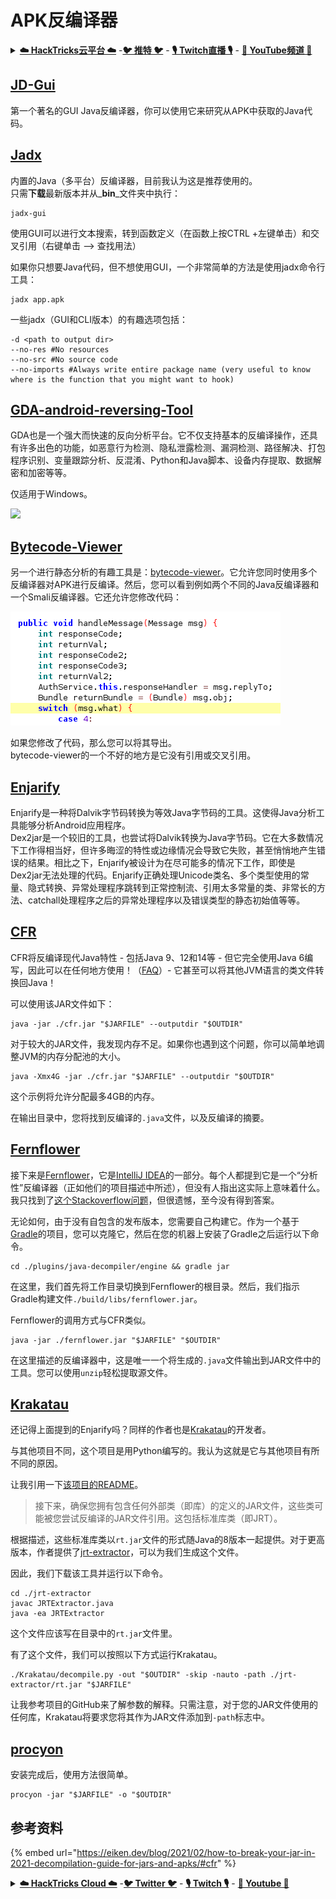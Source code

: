 # APK反编译器

<details>

<summary><a href="https://cloud.hacktricks.xyz/pentesting-cloud/pentesting-cloud-methodology"><strong>☁️ HackTricks云平台 ☁️</strong></a> -<a href="https://twitter.com/hacktricks_live"><strong>🐦 推特 🐦</strong></a> - <a href="https://www.twitch.tv/hacktricks_live/schedule"><strong>🎙️ Twitch直播 🎙️</strong></a> - <a href="https://www.youtube.com/@hacktricks_LIVE"><strong>🎥 YouTube频道 🎥</strong></a></summary>

* 你在一家**网络安全公司**工作吗？想要在HackTricks中**宣传你的公司**吗？或者你想要**获取PEASS的最新版本或下载HackTricks的PDF**吗？请查看[**订阅计划**](https://github.com/sponsors/carlospolop)！
* 发现我们的独家[**NFT收藏品**](https://opensea.io/collection/the-peass-family)——[**The PEASS Family**](https://opensea.io/collection/the-peass-family)
* 获取[**官方PEASS和HackTricks周边产品**](https://peass.creator-spring.com)
* **加入**[**💬**](https://emojipedia.org/speech-balloon/) [**Discord群组**](https://discord.gg/hRep4RUj7f) 或者 [**Telegram群组**](https://t.me/peass)，或者**关注**我在**Twitter**上的[**🐦**](https://github.com/carlospolop/hacktricks/tree/7af18b62b3bdc423e11444677a6a73d4043511e9/\[https:/emojipedia.org/bird/README.md)[**@carlospolopm**](https://twitter.com/hacktricks\_live)**。**
* **通过向**[**hacktricks仓库**](https://github.com/carlospolop/hacktricks) **和** [**hacktricks-cloud仓库**](https://github.com/carlospolop/hacktricks-cloud) **提交PR来分享你的黑客技巧。**

</details>

## [JD-Gui](https://github.com/java-decompiler/jd-gui)

第一个著名的GUI Java反编译器，你可以使用它来研究从APK中获取的Java代码。

## [Jadx](https://github.com/skylot/jadx)

内置的Java（多平台）反编译器，目前我认为这是推荐使用的。\
只需**下载**最新版本并从_**bin**_文件夹中执行：
```
jadx-gui
```
使用GUI可以进行文本搜索，转到函数定义（在函数上按CTRL +左键单击）和交叉引用（右键单击 --> 查找用法）

如果你只想要Java代码，但不想使用GUI，一个非常简单的方法是使用jadx命令行工具：
```
jadx app.apk
```
一些jadx（GUI和CLI版本）的有趣选项包括：
```
-d <path to output dir>
--no-res #No resources
--no-src #No source code
--no-imports #Always write entire package name (very useful to know where is the function that you might want to hook)
```
## [GDA-android-reversing-Tool](https://github.com/charles2gan/GDA-android-reversing-Tool)

GDA也是一个强大而快速的反向分析平台。它不仅支持基本的反编译操作，还具有许多出色的功能，如恶意行为检测、隐私泄露检测、漏洞检测、路径解决、打包程序识别、变量跟踪分析、反混淆、Python和Java脚本、设备内存提取、数据解密和加密等等。

仅适用于Windows。

![](<../../.gitbook/assets/image (207) (1) (1).png>)

## [Bytecode-Viewer](https://github.com/Konloch/bytecode-viewer/releases)

另一个进行静态分析的有趣工具是：[bytecode-viewer](https://github.com/Konloch/bytecode-viewer/releases)。它允许您同时使用多个反编译器对APK进行反编译。然后，您可以看到例如两个不同的Java反编译器和一个Smali反编译器。它还允许您修改代码：

![](<../../.gitbook/assets/image (82).png>)

如果您修改了代码，那么您可以将其导出。\
bytecode-viewer的一个不好的地方是它没有引用或交叉引用。

## [Enjarify](https://github.com/Storyyeller/enjarify)

Enjarify是一种将Dalvik字节码转换为等效Java字节码的工具。这使得Java分析工具能够分析Android应用程序。\
Dex2jar是一个较旧的工具，也尝试将Dalvik转换为Java字节码。它在大多数情况下工作得相当好，但许多晦涩的特性或边缘情况会导致它失败，甚至悄悄地产生错误的结果。相比之下，Enjarify被设计为在尽可能多的情况下工作，即使是Dex2jar无法处理的代码。Enjarify正确处理Unicode类名、多个类型使用的常量、隐式转换、异常处理程序跳转到正常控制流、引用太多常量的类、非常长的方法、catchall处理程序之后的异常处理程序以及错误类型的静态初始值等等。

## [CFR](https://github.com/leibnitz27/cfr)

CFR将反编译现代Java特性 - 包括Java 9、12和14等 - 但它完全使用Java 6编写，因此可以在任何地方使用！（[FAQ](https://www.benf.org/other/cfr/faq.html)）- 它甚至可以将其他JVM语言的类文件转换回Java！

可以使用该JAR文件如下：
```
java -jar ./cfr.jar "$JARFILE" --outputdir "$OUTDIR"
```
对于较大的JAR文件，我发现内存不足。如果你也遇到这个问题，你可以简单地调整JVM的内存分配池的大小。
```
java -Xmx4G -jar ./cfr.jar "$JARFILE" --outputdir "$OUTDIR"
```
这个示例将允许分配最多4GB的内存。

在输出目录中，您将找到反编译的`.java`文件，以及反编译的摘要。

## [Fernflower](https://github.com/JetBrains/intellij-community/tree/master/plugins/java-decompiler/engine)

接下来是[Fernflower](https://github.com/JetBrains/intellij-community/tree/master/plugins/java-decompiler/engine)，它是[IntelliJ IDEA](https://www.jetbrains.com/idea/)的一部分。每个人都提到它是一个“分析性”反编译器（正如他们的项目描述中所述），但没有人指出这实际上意味着什么。我只找到了[这个Stackoverflow问题](https://stackoverflow.com/q/62298929)，但很遗憾，至今没有得到答案。

无论如何，由于没有自包含的发布版本，您需要自己构建它。作为一个基于[Gradle](https://gradle.org)的项目，您可以克隆它，然后在您的机器上安装了Gradle之后运行以下命令。
```
cd ./plugins/java-decompiler/engine && gradle jar
```
在这里，我们首先将工作目录切换到Fernflower的根目录。然后，我们指示Gradle构建文件`./build/libs/fernflower.jar`。

Fernflower的调用方式与CFR类似。
```
java -jar ./fernflower.jar "$JARFILE" "$OUTDIR"
```
在这里描述的反编译器中，这是唯一一个将生成的`.java`文件输出到JAR文件中的工具。您可以使用`unzip`轻松提取源文件。

## [Krakatau](https://github.com/Storyyeller/Krakatau)

还记得上面提到的Enjarify吗？同样的作者也是[Krakatau](https://github.com/Storyyeller/Krakatau)的开发者。

与其他项目不同，这个项目是用Python编写的。我认为这就是它与其他项目有所不同的原因。

让我引用一下[该项目的README](https://github.com/Storyyeller/Krakatau/blob/master/README.md)。

> 接下来，确保您拥有包含任何外部类（即库）的定义的JAR文件，这些类可能被您尝试反编译的JAR文件引用。这包括标准库类（即JRT）。

根据描述，这些标准库类以`rt.jar`文件的形式随Java的8版本一起提供。对于更高版本，作者提供了[jrt-extractor](https://github.com/Storyyeller/jrt-extractor)，可以为我们生成这个文件。

因此，我们下载该工具并运行以下命令。
```
cd ./jrt-extractor
javac JRTExtractor.java
java -ea JRTExtractor
```
这个文件应该写在目录中的`rt.jar`文件里。

有了这个文件，我们可以按照以下方式运行Krakatau。
```
./Krakatau/decompile.py -out "$OUTDIR" -skip -nauto -path ./jrt-extractor/rt.jar "$JARFILE"
```
让我参考项目的GitHub来了解参数的解释。只需注意，对于您的JAR文件使用的任何库，Krakatau将要求您将其作为JAR文件添加到`-path`标志中。

## [procyon](https://github.com/mstrobel/procyon)

安装完成后，使用方法很简单。
```
procyon -jar "$JARFILE" -o "$OUTDIR"
```
## 参考资料

{% embed url="https://eiken.dev/blog/2021/02/how-to-break-your-jar-in-2021-decompilation-guide-for-jars-and-apks/#cfr" %}

<details>

<summary><a href="https://cloud.hacktricks.xyz/pentesting-cloud/pentesting-cloud-methodology"><strong>☁️ HackTricks Cloud ☁️</strong></a> -<a href="https://twitter.com/hacktricks_live"><strong>🐦 Twitter 🐦</strong></a> - <a href="https://www.twitch.tv/hacktricks_live/schedule"><strong>🎙️ Twitch 🎙️</strong></a> - <a href="https://www.youtube.com/@hacktricks_LIVE"><strong>🎥 Youtube 🎥</strong></a></summary>

* 你在一个**网络安全公司**工作吗？你想在HackTricks中看到你的**公司广告**吗？或者你想要**获取PEASS的最新版本或下载PDF格式的HackTricks**吗？请查看[**订阅计划**](https://github.com/sponsors/carlospolop)！
* 发现我们的独家[**NFTs**](https://opensea.io/collection/the-peass-family)收藏品——[**The PEASS Family**](https://opensea.io/collection/the-peass-family)
* 获取[**官方PEASS和HackTricks周边产品**](https://peass.creator-spring.com)
* **加入**[**💬**](https://emojipedia.org/speech-balloon/) [**Discord群组**](https://discord.gg/hRep4RUj7f)或[**电报群组**](https://t.me/peass)，或者**关注**我在**Twitter**上的[**🐦**](https://github.com/carlospolop/hacktricks/tree/7af18b62b3bdc423e11444677a6a73d4043511e9/\[https:/emojipedia.org/bird/README.md)[**@carlospolopm**](https://twitter.com/hacktricks\_live)**。**
* **通过向**[**hacktricks repo**](https://github.com/carlospolop/hacktricks) **和**[**hacktricks-cloud repo**](https://github.com/carlospolop/hacktricks-cloud) **提交PR来分享你的黑客技巧。**

</details>
